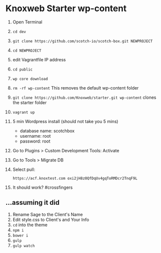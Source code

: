 # Knoxweb Starter wp-content

1. Open Terminal
2. `cd dev`
3. `git clone https://github.com/scotch-io/scotch-box.git NEWPROJECT`
4. `cd NEWPROJECT`
5. edit Vagrantfile IP address
6. `cd public`
7. `wp core download`
8. `rm -rf wp-content` This removes the default wp-content folder
9. `git clone https://github.com/Knoxweb/starter.git wp-content` clones the starter folder
10. `vagrant up`
11. 5 min Wordpress install (should not take you 5 mins)

    - database name: scotchbox
    - username: root
    - password: root

12. Go to Plugins > Custom Development Tools: Activate
13. Go to Tools > Migrate DB
14. Select pull:

    `https://acf.knoxtest.com
     oxi2jH8z0QfDqUv4gqToRMDcr2TnqF9L`

15. It should work? #crossfingers


## ...assuming it did

1. Rename Sage to the Client's Name
2. Edit style.css to Client's and Your Info
3. `cd` into the theme
4. `npm i`
5. `bower i`
6. `gulp`
7. `gulp watch`